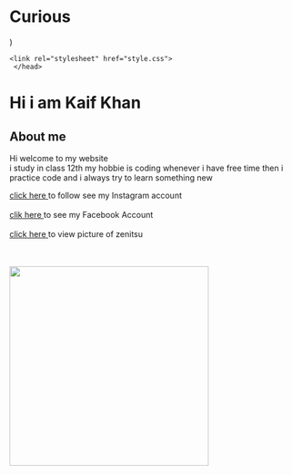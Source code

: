 # Curious
)<!doctype html>
<html>
<body>
   <head>
   <title>hey</title>
   
    <link rel="stylesheet" href="style.css">
     </head>

<h1> Hi i am Kaif Khan </h1>

 <h2> About me</h2>
    <p>
     Hi welcome to my website <br>
      i study in class 12th my hobbie is coding whenever i have free time then i practice code and i always try to learn something new
     </p>
     <p>
     <a href="https://www.instagram.com/itz_kaif_khan2/profilecard/?igsh=Z2NwbTF1Y3lzMWhr">click here </a> to follow  see my Instagram account <br>
     <br>
     <a href="https://www.facebook.com/share/TUQLUu4L2CFHt4bb/">clik here </a> to see my Facebook Account 
       <br>
       <br>
     <a href="https://ibb.co/rFnX5SK">click here </a> to view picture of zenitsu
     </p>
<br>
<br>
          <img src="https://i.imghippo.com/files/KC3983wyw.png" width="350" height="350" >
</body>
</html